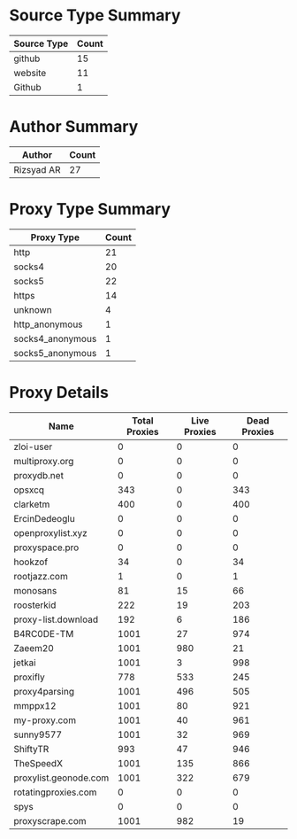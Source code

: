 # Source Type Summary

| Source Type | Count |
|-------------|-------|
| github | 15 |
| website | 11 |
| Github | 1 |


# Author Summary

| Author | Count |
|--------|-------|
| Rizsyad AR | 27 |


# Proxy Type Summary

| Proxy Type | Count |
|------------|-------|
| http | 21 |
| socks4 | 20 |
| socks5 | 22 |
| https | 14 |
| unknown | 4 |
| http_anonymous | 1 |
| socks4_anonymous | 1 |
| socks5_anonymous | 1 |


# Proxy Details

| Name | Total Proxies | Live Proxies | Dead Proxies |
|------|---------------|--------------|---------------|
| zloi-user | 0 | 0 | 0 |
| multiproxy.org | 0 | 0 | 0 |
| proxydb.net | 0 | 0 | 0 |
| opsxcq | 343 | 0 | 343 |
| clarketm | 400 | 0 | 400 |
| ErcinDedeoglu | 0 | 0 | 0 |
| openproxylist.xyz | 0 | 0 | 0 |
| proxyspace.pro | 0 | 0 | 0 |
| hookzof | 34 | 0 | 34 |
| rootjazz.com | 1 | 0 | 1 |
| monosans | 81 | 15 | 66 |
| roosterkid | 222 | 19 | 203 |
| proxy-list.download | 192 | 6 | 186 |
| B4RC0DE-TM | 1001 | 27 | 974 |
| Zaeem20 | 1001 | 980 | 21 |
| jetkai | 1001 | 3 | 998 |
| proxifly | 778 | 533 | 245 |
| proxy4parsing | 1001 | 496 | 505 |
| mmppx12 | 1001 | 80 | 921 |
| my-proxy.com | 1001 | 40 | 961 |
| sunny9577 | 1001 | 32 | 969 |
| ShiftyTR | 993 | 47 | 946 |
| TheSpeedX | 1001 | 135 | 866 |
| proxylist.geonode.com | 1001 | 322 | 679 |
| rotatingproxies.com | 0 | 0 | 0 |
| spys | 0 | 0 | 0 |
| proxyscrape.com | 1001 | 982 | 19 |
